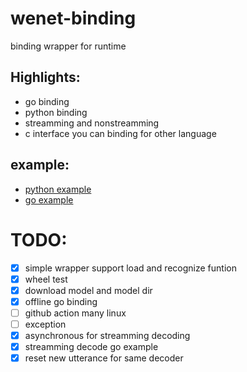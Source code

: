 # wenet-binding
binding wrapper for runtime

## Highlights:

* go binding
* python binding
* streamming and nonstreamming
* c interface you can binding for other language

## example:
- [python example](go/README.md)
- [go example](python/README.md)

# TODO:
- [x] simple wrapper support load and recognize funtion
- [x] wheel test
- [x] download model and model dir
- [x] offline go binding
- [ ] github action many linux
- [ ] exception
- [x] asynchronous for streamming decoding
- [x] streamming decode go example
- [x] reset new utterance for same decoder
